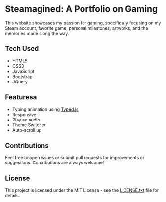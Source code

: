 # Steamagined: A Portfolio on Gaming

This website showcases my passion for gaming, specifically
focusing on my Steam account, favorite game, personal
milestones, artworks, and the memories made along the way.

## Tech Used

- HTML5
- CSS3
- JavaScript
- Bootstrap
- JQuery

## Featuresa

- Typing animation using [Typed.js](https://mattboldt.com/demos/typed-js/)
- Responsive
- Play an audio
- Theme Switcher
- Auto-scroll up

## Contributions

Feel free to open issues or submit pull requests for improvements or suggestions. Contributions are always welcome!

## License

This project is licensed under the MIT License - see the [LICENSE.txt](LICENSE.txt) file for details.
